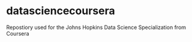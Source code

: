 # datasciencecoursera
Repostiory used for the Johns Hopkins Data Science Specialization from Coursera
